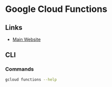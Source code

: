 # Google Cloud Functions

## Links

- [Main Website](https://cloud.google.com/functions)

## CLI

### Commands

```sh
gcloud functions --help
```
